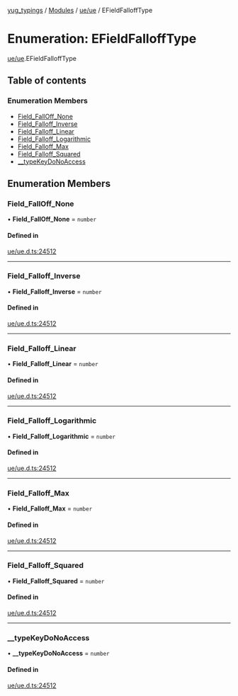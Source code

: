 [yug_typings](../README.md) / [Modules](../modules.md) / [ue/ue](../modules/ue_ue.md) / EFieldFalloffType

# Enumeration: EFieldFalloffType

[ue/ue](../modules/ue_ue.md).EFieldFalloffType

## Table of contents

### Enumeration Members

- [Field\_FallOff\_None](ue_ue.EFieldFalloffType.md#field_falloff_none)
- [Field\_Falloff\_Inverse](ue_ue.EFieldFalloffType.md#field_falloff_inverse)
- [Field\_Falloff\_Linear](ue_ue.EFieldFalloffType.md#field_falloff_linear)
- [Field\_Falloff\_Logarithmic](ue_ue.EFieldFalloffType.md#field_falloff_logarithmic)
- [Field\_Falloff\_Max](ue_ue.EFieldFalloffType.md#field_falloff_max)
- [Field\_Falloff\_Squared](ue_ue.EFieldFalloffType.md#field_falloff_squared)
- [\_\_typeKeyDoNoAccess](ue_ue.EFieldFalloffType.md#__typekeydonoaccess)

## Enumeration Members

### Field\_FallOff\_None

• **Field\_FallOff\_None** = `number`

#### Defined in

[ue/ue.d.ts:24512](https://github.com/YugMetaverse/yug_typings/blob/b7d9b19/ue/ue.d.ts#L24512)

___

### Field\_Falloff\_Inverse

• **Field\_Falloff\_Inverse** = `number`

#### Defined in

[ue/ue.d.ts:24512](https://github.com/YugMetaverse/yug_typings/blob/b7d9b19/ue/ue.d.ts#L24512)

___

### Field\_Falloff\_Linear

• **Field\_Falloff\_Linear** = `number`

#### Defined in

[ue/ue.d.ts:24512](https://github.com/YugMetaverse/yug_typings/blob/b7d9b19/ue/ue.d.ts#L24512)

___

### Field\_Falloff\_Logarithmic

• **Field\_Falloff\_Logarithmic** = `number`

#### Defined in

[ue/ue.d.ts:24512](https://github.com/YugMetaverse/yug_typings/blob/b7d9b19/ue/ue.d.ts#L24512)

___

### Field\_Falloff\_Max

• **Field\_Falloff\_Max** = `number`

#### Defined in

[ue/ue.d.ts:24512](https://github.com/YugMetaverse/yug_typings/blob/b7d9b19/ue/ue.d.ts#L24512)

___

### Field\_Falloff\_Squared

• **Field\_Falloff\_Squared** = `number`

#### Defined in

[ue/ue.d.ts:24512](https://github.com/YugMetaverse/yug_typings/blob/b7d9b19/ue/ue.d.ts#L24512)

___

### \_\_typeKeyDoNoAccess

• **\_\_typeKeyDoNoAccess** = `number`

#### Defined in

[ue/ue.d.ts:24512](https://github.com/YugMetaverse/yug_typings/blob/b7d9b19/ue/ue.d.ts#L24512)
